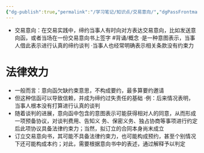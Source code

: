 ```yaml
---
{"dg-publish":true,"permalink":"/学习笔记/知识点/交易意向/","dgPassFrontmatter":true}
---
```


- 交易意向：在交易实践中，缔约当事人有时向对方表达交易意向，比如发送意向函，或者当场在一份交易意向书上签字 #背诵/概念 
·是一种意图表示，当事人借此表示进行认真的缔约谈判
·当事人也经常明确表示相关条款没有约束力
# 法律效力
- 一般而言：意向函欠缺约束意思，不构成要约，最多算要约邀请
- 但这种信函可以导致信赖，并成为缔约过失责任的基础
·例：后来情况表明，当事人根本没有打算进行认真的谈判
- 随着谈判的进展，意向函中包含的意图表示可能获得相对人的同意，从而形成一项预备协议，对谈判费用、告知义 务、保密义务、独占协商等事项进行约定后此项协议具备法律约束力；当然，拟订立的合同本身尚末成立
- 订立交易意向书，其可能不具备法律约束力，也可能构成预约，甚至个别情况下还可能构成本约；对此，需要根据意向书中的表述，通过解释予以判定
